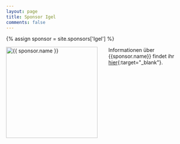 ```yaml
---
layout: page
title: Sponsor Igel
comments: false
---
```

{% assign sponsor = site.sponsors['Igel'] %}

<img style="float: left; width: 250px; margin-right: 30px;" src="{{ site.url }}{{ sponsor.logo | relative_url }}" alt="{{ sponsor.name }}"> 

Informationen über {{sponsor.name}} findet ihr [hier]({{sponsor.site}}){:target="_blank"}.